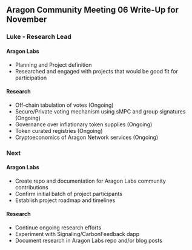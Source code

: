 ## Aragon Community Meeting 06 Write-Up for November

### Luke - Research Lead

#### Aragon Labs
- Planning and Project definition
- Researched and engaged with projects that would be good fit for participation

#### Research
- Off-chain tabulation of votes (Ongoing)
- Secure/Private voting mechanism using sMPC and group signatures (Ongoing)
- Governance over inflationary token supplies (Ongoing)
- Token curated registries (Ongoing)
- Cryptoeconomics of Aragon Network services (Ongoing)

### Next

#### Aragon Labs
- Create repo and documentation for Aragon Labs community contributions
- Confirm initial batch of project participants
- Establish project roadmap and timelines 

#### Research
- Continue ongoing research efforts
- Experiment with Signaling/CarbonFeedback dapp
- Document research in Aragon Labs repo and/or blog posts

